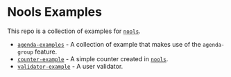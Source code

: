 # Nools Examples

This repo is a collection of examples for [`nools`](https://github.com/noolsjs/nools).

* [`agenda-examples`](./agenda-examples) -  A collection of example that makes use of the `agenda-group` feature.
* [`counter-example`](./counter-example) -  A simple counter created in [`nools`](https://github.com/noolsjs/nools).
* [`validator-example`](./validator-example) - A user validator.